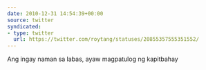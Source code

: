 ```yaml
---
date: 2010-12-31 14:54:39+00:00
source: twitter
syndicated:
- type: twitter
  url: https://twitter.com/roytang/statuses/20855357555351552/
---
```


Ang ingay naman sa labas, ayaw magpatulog ng kapitbahay